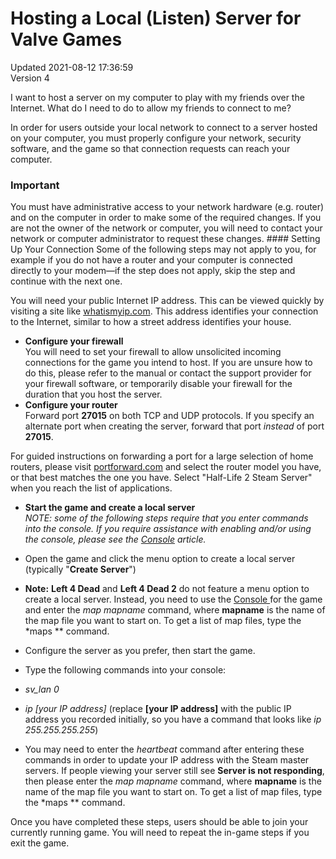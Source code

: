 # Hosting a Local (Listen) Server for Valve Games
Updated 2021-08-12 17:36:59  
Version 4  

I want to host a server on my computer to play with my friends over the Internet. What do I need to do to allow my friends to connect to me?  
  
In order for users outside your local network to connect to a server hosted on your computer, you must properly configure your network, security software, and the game so that connection requests can reach your computer.  
  
  ### Important
You must have administrative access to your network hardware (e.g. router) and on the computer in order to make some of the required changes. If you are not the owner of the network or computer, you will need to contact your network or computer administrator to request these changes.  #### Setting Up Your Connection
Some of the following steps may not apply to you, for example if you do not have a router and your computer is connected directly to your modem—if the step does not apply, skip the step and continue with the next one.  
  
You will need your public Internet IP address. This can be viewed quickly by visiting a site like [whatismyip.com](http://www.whatismyip.com/). This address identifies your connection to the Internet, similar to how a street address identifies your house.  
  

* **Configure your firewall**  
You will need to set your firewall to allow unsolicited incoming connections for the game you intend to host. If you are unsure how to do this, please refer to the manual or contact the support provider for your firewall software, or temporarily disable your firewall for the duration that you host the server.
* **Configure your router**  
Forward port **27015** on both TCP and UDP protocols. If you specify an alternate port when creating the server, forward that port *instead* of port **27015**.  
  
For guided instructions on forwarding a port for a large selection of home routers, please visit [portforward.com](http://www.portforward.com/) and select the router model you have, or that best matches the one you have. Select "Half-Life 2 Steam Server" when you reach the list of applications.
* **Start the game and create a local server**  
*NOTE: some of the following steps require that you enter commands into the console. If you require assistance with enabling and/or using the console, please see the* [*Console*](https://help.steampowered.com/en/faqs/view/4700-D10E-26BE-DDDD) *article.*  
  

* Open the game and click the menu option to create a local server (typically "**Create Server**") 
* **Note:**  **Left 4 Dead** and **Left 4 Dead 2** do not feature a menu option to create a local server. Instead, you need to use the [Console ](https://help.steampowered.com/en/faqs/view/4700-D10E-26BE-DDDD)for the game and enter the *map mapname* command, where **mapname** is the name of the map file you want to start on. To get a list of map files, type the *maps ** command.
* Configure the server as you prefer, then start the game.
* Type the following commands into your console:  
  

* *sv_lan 0*
* *ip [your IP address]* (replace **[your IP address]** with the public IP address you recorded initially, so you have a command that looks like *ip 255.255.255.255*)
* You may need to enter the *heartbeat* command after entering these commands in order to update your IP address with the Steam master servers. If people viewing your server still see **Server is not responding**, then please enter the *map mapname* command, where **mapname** is the name of the map file you want to start on. To get a list of map files, type the *maps ** command.

  
  
Once you have completed these steps, users should be able to join your currently running game. You will need to repeat the in-game steps if you exit the game.